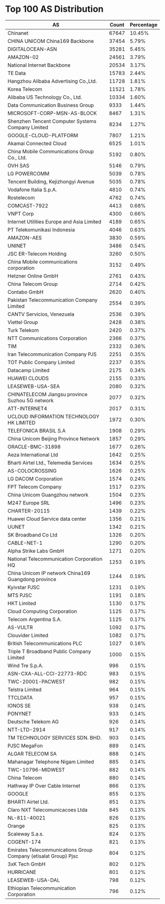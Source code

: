# Top 100 AS Distribution
| AS | Count | Percentage |
|----|----|----|
| Chinanet | 67647 | 10.45% |
| CHINA UNICOM China169 Backbone | 37454 | 5.79% |
| DIGITALOCEAN-ASN | 35281 | 5.45% |
| AMAZON-02 | 24561 | 3.79% |
| National Internet Backbone | 20534 | 3.17% |
| TE Data | 15783 | 2.44% |
| Hangzhou Alibaba Advertising Co.,Ltd. | 11728 | 1.81% |
| Korea Telecom | 11521 | 1.78% |
| Alibaba US Technology Co., Ltd. | 10334 | 1.60% |
| Data Communication Business Group | 9333 | 1.44% |
| MICROSOFT-CORP-MSN-AS-BLOCK | 8467 | 1.31% |
| Shenzhen Tencent Computer Systems Company Limited | 8234 | 1.27% |
| GOOGLE-CLOUD-PLATFORM | 7807 | 1.21% |
| Akamai Connected Cloud | 6525 | 1.01% |
| China Mobile Communications Group Co., Ltd. | 5192 | 0.80% |
| OVH SAS | 5146 | 0.79% |
| LG POWERCOMM | 5039 | 0.78% |
| Tencent Building, Kejizhongyi Avenue | 5035 | 0.78% |
| Vodafone Italia S.p.A. | 4810 | 0.74% |
| Rostelecom | 4762 | 0.74% |
| COMCAST-7922 | 4413 | 0.68% |
| VNPT Corp | 4300 | 0.66% |
| Internet Utilities Europe and Asia Limited | 4189 | 0.65% |
| PT Telekomunikasi Indonesia | 4046 | 0.63% |
| AMAZON-AES | 3830 | 0.59% |
| UNINET | 3486 | 0.54% |
| JSC ER-Telecom Holding | 3260 | 0.50% |
| China Mobile communications corporation | 3152 | 0.49% |
| Hetzner Online GmbH | 2761 | 0.43% |
| China Telecom Group | 2714 | 0.42% |
| Contabo GmbH | 2620 | 0.40% |
| Pakistan Telecommunication Company Limited | 2554 | 0.39% |
| CANTV Servicios, Venezuela | 2536 | 0.39% |
| Viettel Group | 2428 | 0.38% |
| Turk Telekom | 2420 | 0.37% |
| NTT Communications Corporation | 2366 | 0.37% |
| TIM | 2332 | 0.36% |
| Iran Telecommunication Company PJS | 2251 | 0.35% |
| TOT Public Company Limited | 2237 | 0.35% |
| Datacamp Limited | 2175 | 0.34% |
| HUAWEI CLOUDS | 2155 | 0.33% |
| LEASEWEB-USA-SEA | 2080 | 0.32% |
| CHINATELECOM Jiangsu province Suzhou 5G network | 2077 | 0.32% |
| ATT-INTERNET4 | 2017 | 0.31% |
| UCLOUD INFORMATION TECHNOLOGY HK LIMITED | 1972 | 0.30% |
| TELEFONICA BRASIL S.A | 1908 | 0.29% |
| China Unicom Beijing Province Network | 1857 | 0.29% |
| ORACLE-BMC-31898 | 1677 | 0.26% |
| Aeza International Ltd | 1642 | 0.25% |
| Bharti Airtel Ltd., Telemedia Services | 1634 | 0.25% |
| AS-COLOCROSSING | 1626 | 0.25% |
| LG DACOM Corporation | 1574 | 0.24% |
| FPT Telecom Company | 1517 | 0.23% |
| China Unicom Guangzhou network | 1504 | 0.23% |
| M247 Europe SRL | 1496 | 0.23% |
| CHARTER-20115 | 1439 | 0.22% |
| Huawei Cloud Service data center | 1356 | 0.21% |
| UUNET | 1342 | 0.21% |
| SK Broadband Co Ltd | 1326 | 0.20% |
| CABLE-NET-1 | 1290 | 0.20% |
| Alpha Strike Labs GmbH | 1271 | 0.20% |
| National Telecommunication Corporation HQ | 1253 | 0.19% |
| China Unicom IP network China169 Guangdong province | 1244 | 0.19% |
| Kyivstar PJSC | 1231 | 0.19% |
| MTS PJSC | 1191 | 0.18% |
| HKT Limited | 1130 | 0.17% |
| Cloud Computing Corporation | 1125 | 0.17% |
| Telecom Argentina S.A. | 1125 | 0.17% |
| AS-VULTR | 1092 | 0.17% |
| Clouvider Limited | 1082 | 0.17% |
| British Telecommunications PLC | 1027 | 0.16% |
| Triple T Broadband Public Company Limited | 1000 | 0.15% |
| Wind Tre S.p.A. | 996 | 0.15% |
| ASN-CXA-ALL-CCI-22773-RDC | 983 | 0.15% |
| TWC-20001-PACWEST | 982 | 0.15% |
| Telstra Limited | 964 | 0.15% |
| TTCLDATA | 957 | 0.15% |
| IONOS SE | 938 | 0.14% |
| PONYNET | 933 | 0.14% |
| Deutsche Telekom AG | 926 | 0.14% |
| NTT-LTD-2914 | 917 | 0.14% |
| TM TECHNOLOGY SERVICES SDN. BHD. | 903 | 0.14% |
| PJSC MegaFon | 889 | 0.14% |
| ALGAR TELECOM SA | 888 | 0.14% |
| Mahanagar Telephone Nigam Limited | 885 | 0.14% |
| TWC-10796-MIDWEST | 882 | 0.14% |
| China Telecom | 880 | 0.14% |
| Hathway IP Over Cable Internet | 866 | 0.13% |
| GOOGLE | 855 | 0.13% |
| BHARTI Airtel Ltd. | 851 | 0.13% |
| Claro NXT Telecomunicacoes Ltda | 845 | 0.13% |
| NL-811-40021 | 826 | 0.13% |
| Orange | 825 | 0.13% |
| Scaleway S.a.s. | 824 | 0.13% |
| COGENT-174 | 821 | 0.13% |
| Emirates Telecommunications Group Company (etisalat Group) Pjsc | 804 | 0.12% |
| 3xK Tech GmbH | 802 | 0.12% |
| HURRICANE | 801 | 0.12% |
| LEASEWEB-USA-DAL | 798 | 0.12% |
| Ethiopian Telecommunication Corporation | 796 | 0.12% |

